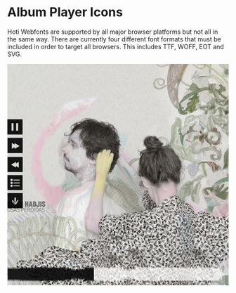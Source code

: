 Album Player Icons
==================

Hoti Webfonts are supported by all major browser platforms but not all in the same way. There are currently four different font formats that must be included in order to target all browsers. This includes TTF, WOFF, EOT and SVG.


![Cover](/specimen_files/sample.jpg "Cover")